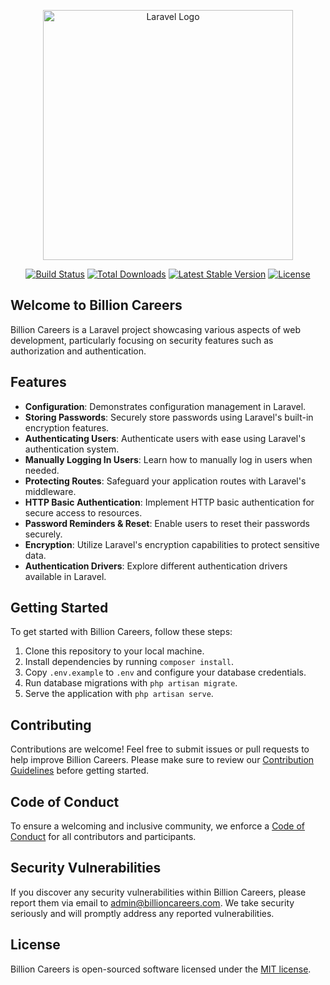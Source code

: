 <p align="center"><a href="https://laravel.com" target="_blank"><img src="https://raw.githubusercontent.com/laravel/art/master/logo-lockup/5%20SVG/2%20CMYK/1%20Full%20Color/laravel-logolockup-cmyk-red.svg" width="400" alt="Laravel Logo"></a></p>

<p align="center">
<a href="https://github.com/laravel/framework/actions"><img src="https://github.com/laravel/framework/workflows/tests/badge.svg" alt="Build Status"></a>
<a href="https://packagist.org/packages/laravel/framework"><img src="https://img.shields.io/packagist/dt/laravel/framework" alt="Total Downloads"></a>
<a href="https://packagist.org/packages/laravel/framework"><img src="https://img.shields.io/packagist/v/laravel/framework" alt="Latest Stable Version"></a>
<a href="https://packagist.org/packages/laravel/framework"><img src="https://img.shields.io/packagist/l/laravel/framework" alt="License"></a>
</p>

## Welcome to Billion Careers

Billion Careers is a Laravel project showcasing various aspects of web development, particularly focusing on security features such as authorization and authentication.

## Features

- **Configuration**: Demonstrates configuration management in Laravel.
- **Storing Passwords**: Securely store passwords using Laravel's built-in encryption features.
- **Authenticating Users**: Authenticate users with ease using Laravel's authentication system.
- **Manually Logging In Users**: Learn how to manually log in users when needed.
- **Protecting Routes**: Safeguard your application routes with Laravel's middleware.
- **HTTP Basic Authentication**: Implement HTTP basic authentication for secure access to resources.
- **Password Reminders & Reset**: Enable users to reset their passwords securely.
- **Encryption**: Utilize Laravel's encryption capabilities to protect sensitive data.
- **Authentication Drivers**: Explore different authentication drivers available in Laravel.

## Getting Started

To get started with Billion Careers, follow these steps:

1. Clone this repository to your local machine.
2. Install dependencies by running `composer install`.
3. Copy `.env.example` to `.env` and configure your database credentials.
4. Run database migrations with `php artisan migrate`.
5. Serve the application with `php artisan serve`.

## Contributing

Contributions are welcome! Feel free to submit issues or pull requests to help improve Billion Careers. Please make sure to review our [Contribution Guidelines](CONTRIBUTING.md) before getting started.

## Code of Conduct

To ensure a welcoming and inclusive community, we enforce a [Code of Conduct](CODE_OF_CONDUCT.md) for all contributors and participants.

## Security Vulnerabilities

If you discover any security vulnerabilities within Billion Careers, please report them via email to [admin@billioncareers.com](mailto:admin@billioncareers.com). We take security seriously and will promptly address any reported vulnerabilities.

## License

Billion Careers is open-sourced software licensed under the [MIT license](LICENSE).
